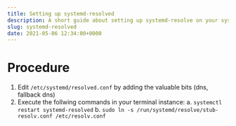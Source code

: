 ```yaml
---
title: Setting up systemd-resolved
description: A short guide about setting up systemd-resolve on your system!
slug: systemd-resolved
date: 2021-05-06 12:34:00+0000
---
```


# Procedure
1. Edit `/etc/systemd/resolved.conf` by adding the valuable bits (dns, fallback dns)
2. Execute the follwing commands in your terminal instance:
   a. `systemctl restart systemd-resolved`
   b. `sudo ln -s /run/systemd/resolve/stub-resolv.conf /etc/resolv.conf`
